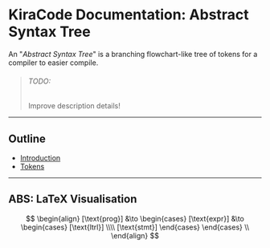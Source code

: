 # KiraCode Documentation: Abstract Syntax Tree

An "_Abstract Syntax Tree_" is a branching flowchart-like tree of tokens for a compiler to easier compile.

> ###### TODO:
>
> Improve description details!

---

## Outline

- [Introduction](./introduction.md)
- [Tokens](./tokens.md)

---

## ABS: LaTeX Visualisation

$$
\begin{align}
  [\text{prog}]
  &\to
  \begin{cases}
    [\text{expr}]
    &\to
    \begin{cases}
      [\text{ltrl}]
      \\\\
      [\text{stmt}]
    \end{cases}
  \end{cases}
  \\
\end{align}
$$
